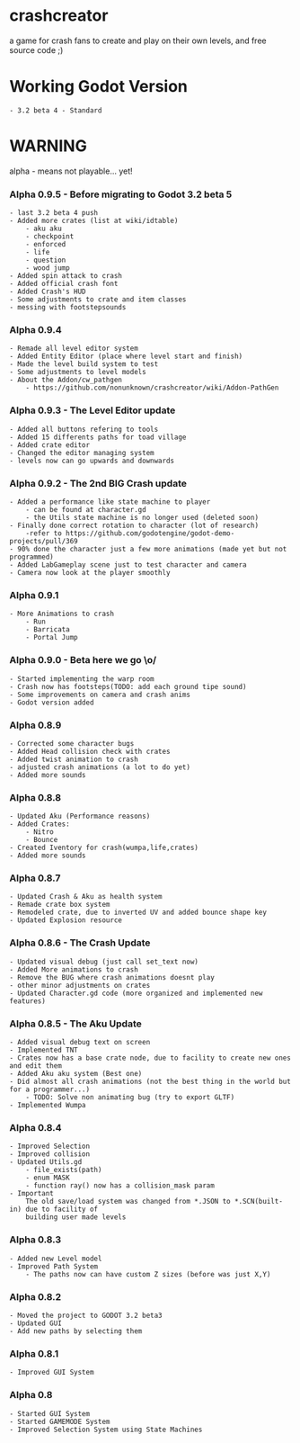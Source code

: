 # crashcreator
a game for crash fans to create and play on their own levels, and free source code ;)

# Working Godot Version
    - 3.2 beta 4 - Standard

# WARNING
alpha - means not playable... yet!

### Alpha 0.9.5 - Before migrating to Godot 3.2 beta 5
    - last 3.2 beta 4 push
    - Added more crates (list at wiki/idtable)
        - aku aku
        - checkpoint
        - enforced
        - life
        - question
        - wood jump
    - Added spin attack to crash
    - Added official crash font
    - Added Crash's HUD
    - Some adjustments to crate and item classes
    - messing with footstepsounds

### Alpha 0.9.4
    - Remade all level editor system
    - Added Entity Editor (place where level start and finish)
    - Made the level build system to test
    - Some adjustments to level models
    - About the Addon/cw_pathgen
        - https://github.com/nonunknown/crashcreator/wiki/Addon-PathGen

### Alpha 0.9.3 - The Level Editor update
    - Added all buttons refering to tools
    - Added 15 differents paths for toad village
    - Added crate editor
    - Changed the editor managing system
    - levels now can go upwards and downwards

### Alpha 0.9.2 - The 2nd BIG Crash update
    - Added a performance like state machine to player
        - can be found at character.gd
        - the Utils state machine is no longer used (deleted soon)
    - Finally done correct rotation to character (lot of research)
        -refer to https://github.com/godotengine/godot-demo-projects/pull/369
    - 90% done the character just a few more animations (made yet but not programmed)
    - Added LabGameplay scene just to test character and camera
    - Camera now look at the player smoothly

### Alpha 0.9.1
    - More Animations to crash
        - Run
        - Barricata
        - Portal Jump

### Alpha 0.9.0 - Beta here we go \o/
    - Started implementing the warp room
    - Crash now has footsteps(TODO: add each ground tipe sound)
    - Some improvements on camera and crash anims
    - Godot version added

### Alpha 0.8.9
    - Corrected some character bugs
    - Added Head collision check with crates
    - Added twist animation to crash
    - adjusted crash animations (a lot to do yet)
    - Added more sounds


### Alpha 0.8.8
    - Updated Aku (Performance reasons)
    - Added Crates:
        - Nitro
        - Bounce
    - Created Iventory for crash(wumpa,life,crates)
    - Added more sounds


### Alpha 0.8.7
    - Updated Crash & Aku as health system
    - Remade crate box system
    - Remodeled crate, due to inverted UV and added bounce shape key
    - Updated Explosion resource

### Alpha 0.8.6 - The Crash Update
    - Updated visual debug (just call set_text now)
    - Added More animations to crash
    - Remove the BUG where crash animations doesnt play
    - other minor adjustments on crates 
    - Updated Character.gd code (more organized and implemented new features)

### Alpha 0.8.5 - The Aku Update
    - Added visual debug text on screen
    - Implemented TNT
    - Crates now has a base crate node, due to facility to create new ones and edit them
    - Added Aku aku system (Best one)
    - Did almost all crash animations (not the best thing in the world but for a programmer...)
        - TODO: Solve non animating bug (try to export GLTF)
    - Implemented Wumpa

### Alpha 0.8.4
    - Improved Selection
    - Improved collision
    - Updated Utils.gd
        - file_exists(path)
        - enum MASK
        - function ray() now has a collision_mask param
    - Important
        The old save/load system was changed from *.JSON to *.SCN(built-in) due to facility of
        building user made levels


### Alpha 0.8.3
    - Added new Level model
    - Improved Path System
        - The paths now can have custom Z sizes (before was just X,Y)
    
### Alpha 0.8.2
    - Moved the project to GODOT 3.2 beta3
    - Updated GUI
    - Add new paths by selecting them
### Alpha 0.8.1
    - Improved GUI System

### Alpha 0.8
    - Started GUI System
    - Started GAMEMODE System
    - Improved Selection System using State Machines
